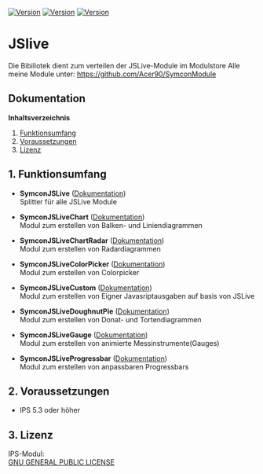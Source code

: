 [![Version](https://img.shields.io/badge/Symcon-PHPModul-red.svg)](https://www.symcon.de/service/dokumentation/entwicklerbereich/sdk-tools/sdk-php/)
[![Version](https://img.shields.io/badge/Modul%20Version-0.9-blue.svg)]()
[![Version](https://img.shields.io/badge/Symcon%20Version-5.3%20%3E-green.svg)](https://www.symcon.de/forum/threads/30857-IP-Symcon-5-3-%28Stable%29-Changelog)

# JSlive
Die Bibiliotek dient zum verteilen der JSLive-Module im Modulstore
Alle meine Module unter: https://github.com/Acer90/SymconModule

## Dokumentation

**Inhaltsverzeichnis**

1. [Funktionsumfang](#1-funktionsumfang)  
2. [Voraussetzungen](#2-voraussetzungen)  
3. [Lizenz](#6-lizenz)

## 1. Funktionsumfang

- __SymconJSLive__ ([Dokumentation](SymconJSLive))  
	Splitter für alle JSLive Module
	
- __SymconJSLiveChart__ ([Dokumentation](SymconJSLiveChart))  
	Modul zum erstellen von Balken- und Liniendiagrammen
	
- __SymconJSLiveChartRadar__ ([Dokumentation](SymconJSLiveChartRadar))  
	Modul zum erstellen von Radardiagrammen
	
- __SymconJSLiveColorPicker__ ([Dokumentation](SymconJSLiveColorPicker))  
	Modul zum erstellen von Colorpicker
	
- __SymconJSLiveCustom__ ([Dokumentation](SymconJSLiveCustom))  
	Modul zum erstellen von Eigner Javasriptausgaben auf basis von JSLive
	
- __SymconJSLiveDoughnutPie__ ([Dokumentation](SymconJSLiveDoughnutPie))  
	Modul zum erstellen von Donat- und Tortendiagrammen
	
- __SymconJSLiveGauge__ ([Dokumentation](SymconJSLiveGauge))  
	Modul zum erstellen von animierte Messinstrumente(Gauges)
	
- __SymconJSLiveProgressbar__ ([Dokumentation](SymconJSLiveProgressbar))  
	Modul zum erstellen von anpassbaren Progressbars

## 2. Voraussetzungen

 - IPS 5.3 oder höher  

## 3. Lizenz

  IPS-Modul:  
  [GNU GENERAL PUBLIC LICENSE](http://www.gnu.org/licenses/)  
 
